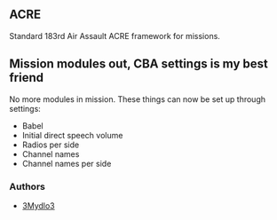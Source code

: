 ## ACRE

Standard 183rd Air Assault ACRE framework for missions.

## Mission modules out, CBA settings is my best friend

No more modules in mission. These things can now be set up through settings:

- Babel
- Initial direct speech volume
- Radios per side
- Channel names
- Channel names per side

### Authors

- [3Mydlo3](http://github.com/3Mydlo3)
